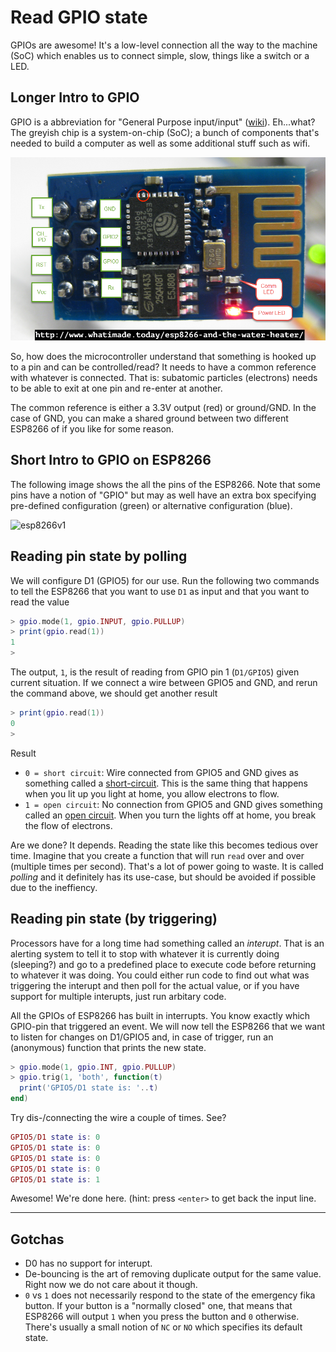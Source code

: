 # Read GPIO state

GPIOs are awesome! It's a low-level connection all the way to the machine (SoC) which enables us to connect simple, slow, things like a switch or a LED.

## Longer Intro to GPIO

GPIO is a abbreviation for "General Purpose input/input" ([wiki](https://en.wikipedia.org/wiki/General-purpose_input/output)). Eh...what? The greyish chip is a system-on-chip (SoC); a bunch of components that's needed to build a computer as well as some additional stuff such as wifi.

![](/assets/esp8266-pinout1.png)

So, how does the microcontroller understand that something is hooked up to a pin and can be controlled/read? It needs to have a common reference with whatever is connected. That is: subatomic particles (electrons) needs to be able to exit at one pin and re-enter at another.

The common reference is either a 3.3V output (red) or ground/GND. In the case of GND, you can make a shared ground between two different ESP8266 of if you like for some reason.

## Short Intro to GPIO on ESP8266

The following image shows the all the pins of the ESP8266. Note that some pins have a notion of "GPIO" but may as well have an extra box specifying pre-defined configuration (green) or alternative configuration (blue).

![esp8266v1](http://cdn.frightanic.com/blog/wp-content/uploads/2015/09/esp8266-nodemcu-dev-kit-v1-pins.png)

## Reading pin state by polling

We will configure D1 (GPIO5) for our use. Run the following two commands to tell the ESP8266 that you want to use `D1` as input and that you want to read the value

```lua
> gpio.mode(1, gpio.INPUT, gpio.PULLUP)
> print(gpio.read(1))
1
>
```

The output, `1`, is the result of reading from GPIO pin 1 (`D1/GPIO5`) given current situation. If we connect a wire between GPIO5 and GND, and rerun the command above, we should get another result

```lua
> print(gpio.read(1))
0
>
```

Result

- `0 = short circuit`: Wire connected from GPIO5 and GND gives as something called a [short-circuit](https://en.wikipedia.org/wiki/Short_circuit). This is the same thing that happens when you lit up you light at home, you allow electrons to flow.
- `1 = open circuit`: No connection from GPIO5 and GND gives something called an [open circuit](https://en.wikipedia.org/wiki/Open-circuit_voltage). When you turn the lights off at home, you break the flow of electrons.

Are we done? It depends. Reading the state like this becomes tedious over time. Imagine that you create a function that will run `read` over and over (multiple times per second). That's a lot of power going to waste. It is called _polling_ and it definitely has its use-case, but should be avoided if possible due to the ineffiency.

## Reading pin state (by triggering)

Processors have for a long time had something called an _interupt_. That is an alerting system to tell it to stop with whatever it is currently doing (sleeping?) and go to a predefined place to execute code before returning to whatever it was doing. You could either run code to find out what was triggering the interupt and then poll for the actual value, or if you have support for multiple interupts, just run arbitary code.

All the GPIOs of ESP8266 has built in interrupts. You know exactly which GPIO-pin that triggered an event. We will now tell the ESP8266 that we want to listen for changes on D1/GPIO5 and, in case of trigger, run an (anonymous) function that prints the new state.

```lua
> gpio.mode(1, gpio.INT, gpio.PULLUP)
> gpio.trig(1, 'both', function(t)
  print('GPIO5/D1 state is: '..t)
end)
```

Try dis-/connecting the wire a couple of times. See?

```lua
GPIO5/D1 state is: 0
GPIO5/D1 state is: 0
GPIO5/D1 state is: 0
GPIO5/D1 state is: 0
GPIO5/D1 state is: 1
```

Awesome! We're done here. (hint: press `<enter>` to get back the input line.

---

## Gotchas

- D0 has no support for interupt.
- De-bouncing is the art of removing duplicate output for the same value. Right now we do not care about it though.
- `0` vs `1` does not necessarily respond to the state of the emergency fika button. If your button is a "normally closed" one, that means that ESP8266 will output `1` when you press the button and `0` otherwise. There's usually a small notion of `NC` or `NO` which specifies its default state.
